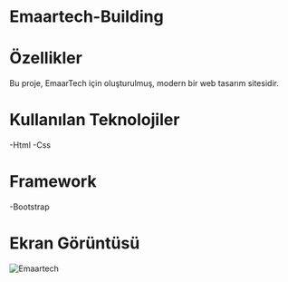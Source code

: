 # Emaartech-Building

# Özellikler
Bu proje, EmaarTech için oluşturulmuş, modern bir web tasarım sitesidir.

# Kullanılan Teknolojiler
-Html
-Css 
# Framework
-Bootstrap

# Ekran Görüntüsü

![Emaartech](https://github.com/user-attachments/assets/f97e9a73-fdb3-44f2-9de3-e6a0ad1e4793)
